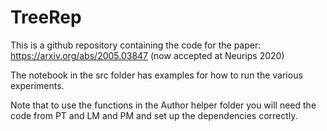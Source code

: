 # TreeRep
This is a github repository containing the code for the paper: https://arxiv.org/abs/2005.03847 (now accepted at Neurips 2020)

The notebook in the src folder has examples for how to run the various experiments. 

Note that to use the functions in the Author helper folder you will need the code from PT and LM and PM and set up the dependencies correctly.  

